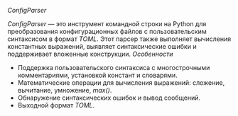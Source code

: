 *ConfigParser*

*ConfigParser* — это инструмент командной строки на Python для преобразования конфигурационных файлов с пользовательским синтаксисом в формат 
*TOML*. Этот парсер также выполняет вычисления константных выражений, выявляет синтаксические ошибки и поддерживает вложенные конструкции.
*Особенности*

- Поддержка пользовательского синтаксиса с многострочными комментариями, установкой констант и словарями.
- Математические операции для вычисления выражений: сложение, вычитание, умножение, *max()*.
- Обнаружение синтаксических ошибок и вывод сообщений.
- Выходной формат *TOML*.
